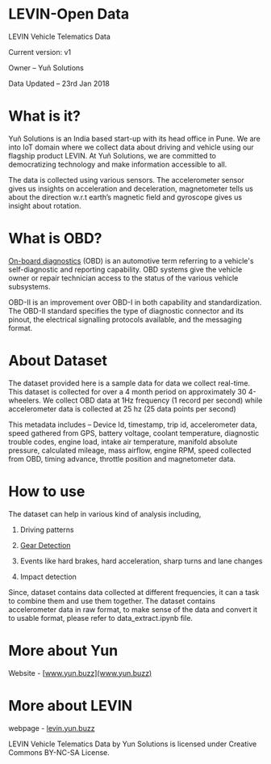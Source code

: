 # LEVIN-Open Data

LEVIN Vehicle Telematics Data

Current version: v1

Owner – Yuñ Solutions

Data Updated – 23rd Jan 2018

# What is it?

Yuñ Solutions is an India based start-up with its head office in Pune. We are into IoT domain where we collect data about driving and vehicle using our flagship product LEVIN. At Yuñ Solutions, we are committed to democratizing technology and make information accessible to all. 

The data is collected using various sensors. The accelerometer sensor gives us insights on acceleration and deceleration, magnetometer tells us about the direction w.r.t earth’s magnetic field and gyroscope gives us insight about rotation.

# What is OBD?

[On-board diagnostics](https://en.wikipedia.org/wiki/On-board_diagnostics) (OBD) is an automotive term referring to a vehicle's self-diagnostic and reporting capability. OBD systems give the vehicle owner or repair technician access to the status of the various vehicle subsystems.

OBD-II is an improvement over OBD-I in both capability and standardization. The OBD-II standard specifies the type of diagnostic connector and its pinout, the electrical signalling protocols available, and the messaging format.

# About Dataset

The dataset provided here is a sample data for data we collect real-time. This dataset is collected for over a 4 month period on approximately 30 4-wheelers. We collect OBD data at 1Hz frequency (1 record per second) while accelerometer data is collected at 25 hz (25 data points per second)

This metadata includes – Device Id, timestamp, trip id, accelerometer data, speed gathered from GPS, battery voltage, coolant temperature, diagnostic trouble codes, engine load, intake air temperature, manifold absolute pressure, calculated mileage, mass airflow, engine RPM, speed collected from OBD, timing advance, throttle position and magnetometer data.

# How to use

The dataset can help in various kind of analysis including,

1. Driving patterns

2. [Gear Detection](https://github.com/YunSolutions/levin-openData/tree/master/gear-detection)

3. Events like hard brakes, hard acceleration, sharp turns and lane changes

4. Impact detection 

Since, dataset contains data collected at different frequencies, it can a task to combine them and use them together. The dataset contains accelerometer data in raw format, to make sense of the data and convert it to usable format, please refer to data_extract.ipynb file.

# More about Yun
Website - [www.yun.buzz](www.yun.buzz)

# More about LEVIN
webpage - [levin.yun.buzz](levin.yun.buzz)



LEVIN Vehicle Telematics Data by Yun Solutions is licensed under Creative Commons BY-NC-SA License. 





